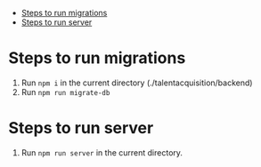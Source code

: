 <!--toc:start-->

- [Steps to run migrations](#steps-to-run-migrations)
- [Steps to run server](#steps-to-run-server)
<!--toc:end-->

# Steps to run migrations

1. Run `npm i` in the current directory (./talentacquisition/backend)
2. Run `npm run migrate-db`

# Steps to run server

1. Run `npm run server` in the current directory.
